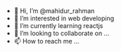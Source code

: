 - 👋 Hi, I’m @mahidur_rahman
- 👀 I’m interested in web developing
- 🌱 I’m currently learning reactjs
- 💞️ I’m looking to collaborate on ...
- 📫 How to reach me ...

<!---
sweetxp04/sweetxp04 is a ✨ special ✨ repository because its `README.md` (this file) appears on your GitHub profile.
You can click the Preview link to take a look at your changes.
--->
